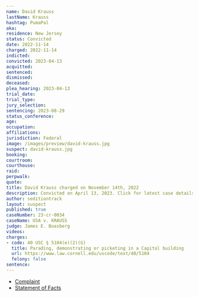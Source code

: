 ```yaml
---
name: David Krauss
lastName: Krauss
hashtag: PumaPal
aka:
residence: New Jersey
status: Convicted
date: 2022-11-14
charged: 2022-11-14
indicted:
convicted: 2023-04-13
acquitted:
sentenced:
dismissed:
deceased:
plea_hearing: 2023-04-13
trial_date:
trial_type:
jury_selection:
sentencing: 2023-08-29
status_conference:
age:
occupation:
affiliations:
jurisdiction: Federal
image: /images/preview/david-krauss.jpg
suspect: david-krauss.jpg
booking:
courtroom:
courthouse:
raid:
perpwalk:
quote:
title: David Krauss charged on November 14th, 2022
description: Convicted on April 13, 2023. Click for latest case details.
author: seditiontrack
layout: suspect
published: true
caseNumber: 23-cr-0034
caseName: USA v. KRAUSS
judge: James E. Boasberg
videos:
charges:
- code: 40 USC § 5104(e)(2)(G)
  title: Parading, demonstrating or picketing in a Capitol building
  url: https://www.law.cornell.edu/uscode/text/40/5104
  felony: false
sentence:
---
```

- [Complaint](https://www.justice.gov/usao-dc/case-multi-defendant/file/1551986/download)
- [Statement of Facts](https://www.justice.gov/usao-dc/case-multi-defendant/file/1551991/download)
